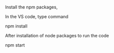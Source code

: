 Install the npm packages,

In the VS code, type command

npm install 

After installation of node packages to run the code 

npm start

